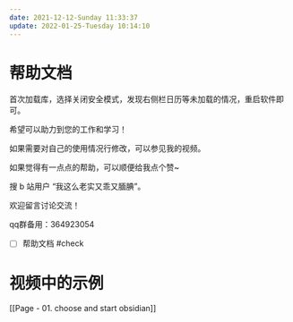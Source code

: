 ```yaml
---
date: 2021-12-12-Sunday 11:33:37
update: 2022-01-25-Tuesday 10:14:10
---
```

# 帮助文档
首次加载库，选择关闭安全模式，发现右侧栏日历等未加载的情况，重启软件即可。

希望可以助力到您的工作和学习！

如果需要对自己的使用情况行修改，可以参见我的视频。

如果觉得有一点点的帮助，可以顺便给我点个赞~

搜 b 站用户 “我这么老实又乖又腼腆”。

欢迎留言讨论交流！

qq群备用：364923054

- [ ] 帮助文档 #check


# 视频中的示例
[[Page - 01. choose and start obsidian]]

